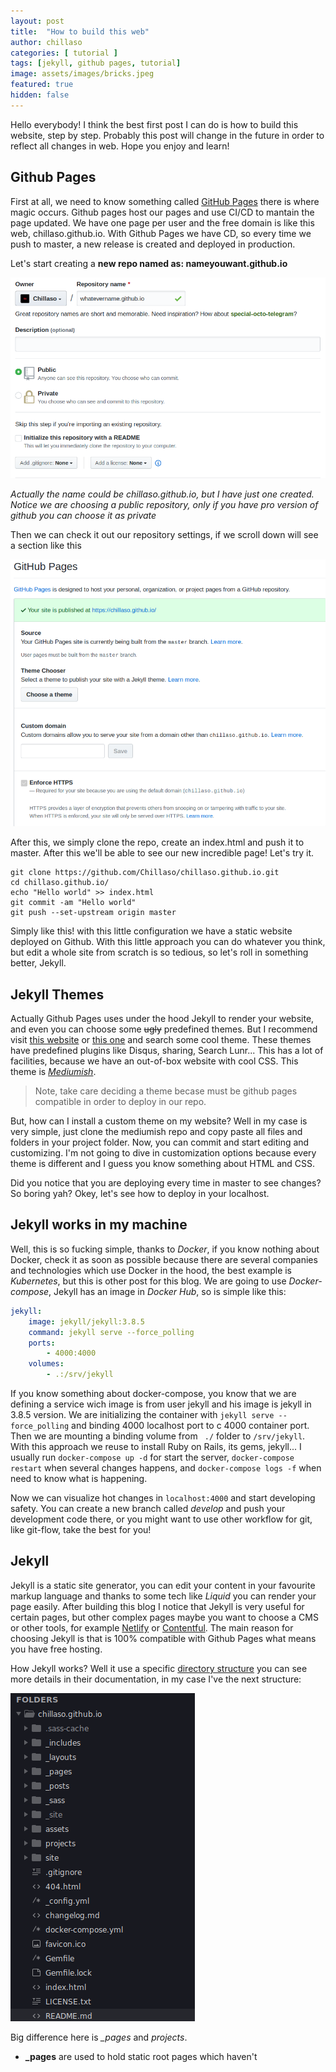 ```yaml
---
layout: post
title:  "How to build this web"
author: chillaso
categories: [ tutorial ]
tags: [jekyll, github pages, tutorial]
image: assets/images/bricks.jpeg
featured: true
hidden: false
---
```


Hello everybody! I think the best first post I can do is how to build this website, step by step. Probably this post will change in the future in order to reflect all changes in web. Hope you enjoy and learn!

## Github Pages
First at all, we need to know something called [GitHub Pages](https://pages.github.com/) there is where magic occurs. Github pages host our pages and use CI/CD to mantain the page updated. We have one page per user and the free domain is like this web, chillaso.github.io. With Github Pages we have CD, so every time we push to master, a new release is created and deployed in production.

Let's start creating a **new repo named as: nameyouwant.github.io** 

<img src="/assets/images/repo1.png"/>
<p>
	<em>Actually the name could be chillaso.github.io, but I have just one created. Notice we are choosing a public repository, only if you have pro version of github you can choose it as private</em>
</p>

Then we can check it out our repository settings, if we scroll down will see a section like this

<img src="/assets/images/repo2.png"/>

After this, we simply clone the repo, create an index.html and push it to master. After this we'll be able to see our new incredible page! Let's try it.

```console
git clone https://github.com/Chillaso/chillaso.github.io.git
cd chillaso.github.io/
echo "Hello world" >> index.html
git commit -am "Hello world"
git push --set-upstream origin master
```
Simply like this! with this little configuration we have a static website deployed on Github. With this little approach you can do whatever you think, but edit a whole site from scratch is so tedious, so let's roll in something better, Jekyll.

## Jekyll Themes

Actually Github Pages uses under the hood Jekyll to render your website, and even you can choose some ~~ugly~~ predefined themes. But I recommend visit [this website](https://jekyllthemes.io/) or [this one](http://jekyllthemes.org/]) and search some cool theme. These themes have predefined plugins like Disqus, sharing, Search Lunr... This has a lot of facilities, because we have an out-of-box website with cool CSS. This theme is *[Mediumish](https://www.wowthemes.net/mediumish-free-jekyll-template/)*. 

>Note, take care deciding a theme becase must be github pages compatible in order to deploy in our repo.

But, how can I install a custom theme on my website? Well in my case is very simple, just clone the mediumish repo and copy paste all files and folders in your project folder. Now, you can commit and start editing and customizing. I'm not going to dive in customization options because every theme is different and I guess you know something about HTML and CSS.

Did you notice that you are deploying every time in master to see changes? So boring yah? Okey, let's see how to deploy in your localhost.

## Jekyll works in my machine

Well, this is so fucking simple, thanks to *Docker*, if you know nothing about Docker, check it as soon as possible because there are several companies and technologies which use Docker in the hood, the best example is *Kubernetes*, but this is other post for this blog. We are going to use *Docker-compose*, Jekyll has an image in *Docker Hub*, so is simple like this:

```yml
jekyll:
    image: jekyll/jekyll:3.8.5
    command: jekyll serve --force_polling
    ports:
        - 4000:4000
    volumes:
        - .:/srv/jekyll
```
If you know something about docker-compose, you know that we are defining a service wich image is from user jekyll and his image is jekyll in 3.8.5 version. We are initializing the container with ```jekyll serve --force_polling``` and binding 4000 localhost port to c 4000 container port. Then we are mounting a binding volume from ``` ./``` folder to ``` /srv/jekyll ```. With this approach we reuse to install Ruby on Rails, its gems, jekyll... I usually run ``` docker-compose up -d ``` for start the server, ``` docker-compose restart ``` when several changes happens, and ``` docker-compose logs -f ``` when need to know what is happening.

Now we can visualize hot changes in ```localhost:4000``` and start developing safety. You can create a new branch called *develop* and push your development code there, or you might want to use other workflow for git, like git-flow, take the best for you!

## Jekyll 

Jekyll is a static site generator, you can edit your content in your favourite markup language and thanks to some tech like *Liquid* you can render your page easily. After building this blog I notice that Jekyll is very useful for certain pages, but other complex pages maybe you want to choose a CMS or other tools, for example [Netlify](https://www.netlify.com/) or [Contentful](https://www.contentful.com/). The main reason for choosing Jekyll is that is 100% compatible with Github Pages what means you have free hosting. 

How Jekyll works? Well it use a specific [directory structure](https://jekyllrb.com/docs/structure/) you can see more details in their documentation, in my case I've the next structure:

<img src="/assets/images/repo3.png"/>

Big difference here is *_pages* and *projects*. 
* **_pages** are used to hold static root pages which haven't 
